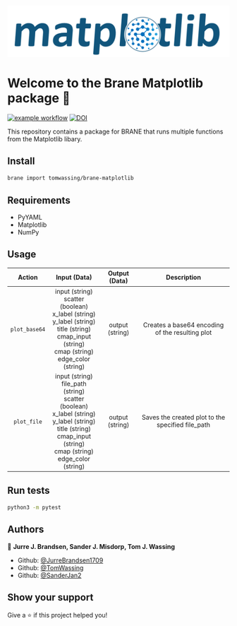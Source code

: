 <!-- Add a image to the readme -->
<img src="img/logo.svg" alt="Brane-Matplotlib logo" width="512"/>
<h1>Welcome to the Brane Matplotlib package 👋</h1>

[![example workflow](https://github.com/tomwassing/brane-matplotlib/actions/workflows/test.yml/badge.svg)](https://github.com/tomwassing/brane-matplotlib/actions/workflows/test.yml)
[![DOI](https://zenodo.org/badge/DOI/10.5281/zenodo.6607115.svg)](https://doi.org/10.5281/zenodo.6607115)

This repository contains a package for BRANE that runs multiple functions from the Matplotlib libary.

## Install

```sh
brane import tomwassing/brane-matplotlib
```

## Requirements
- PyYAML
- Matplotlib
- NumPy


## Usage

|     Action     |                                                                                                     Input (Data)                                                                                                     |    Output (Data)    |                       Description                      |
|:--------------:|:--------------------------------------------------------------------------------------------------------------------------------------------------------------------------------------------------------------------:|:-------------------:|:------------------------------------------------------:|
|    `plot_base64` | input (string) <br /> scatter (boolean) <br /> x_label (string) <br /> y_label (string) <br /> title (string) <br /> cmap_input (string) <br /> cmap (string) <br /> edge_color (string)                             |    output (string)  |   Creates a base64 encoding of the  resulting plot     |
|     `plot_file`  | input (string) <br /> file_path (string) <br />  scatter (boolean) <br />  x_label (string) <br /> y_label (string) <br /> title (string) <br /> cmap_input (string) <br /> cmap (string) <br /> edge_color (string) |     output (string) |    Saves the created  plot to the specified  file_path |

## Run tests

```sh
python3 -m pytest
```

## Authors

👤 **Jurre J. Brandsen, Sander J. Misdorp, Tom J. Wassing**

* Github: [@JurreBrandsen1709](https://github.com/JurreBrandsen1709)
* Github: [@TomWassing](https://github.com/tomwassing)
* Github: [@SanderJan2](https://github.com/SanderJan2)

## Show your support

Give a ⭐️ if this project helped you!
